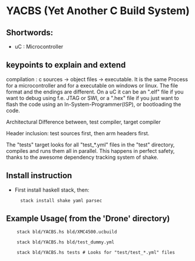 # YACBS (Yet Another C Build System)

## Shortwords:
* uC : Microcontroller

## keypoints to explain and extend

compilation :
c sources -> object files -> executable.
It is the same Process for a microcontroller and for a executable on windows or linux. 
The file format and the endings are different. On a uC it can be an ".elf" file if you want to 
debug using f.e. JTAG or SWI,  or a ".hex" file if you just want to flash the code using an 
In-System-Programmer(ISP), or bootloading the code.

Architectural Difference between, test compiler, target compiler

Header inclusion: test sources first, then arm headers first. 

The "tests" target looks for all "test_*.yml" files in the "test" directory, 
compiles and runs them all in parallel. This happens in perfect safety, 
thanks to the awesome dependency tracking system of shake.


## Install instruction

* First install haskell stack, then:

		stack install shake yaml parsec

## Example Usage( from the 'Drone' directory)

		stack bld/YACBS.hs bld/XMC4500.ucbuild
		
		stack bld/YACBS.hs bld/test_dummy.yml
		
		stack bld/YACBS.hs tests # Looks for "test/test_*.yml" files 

		
		

